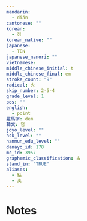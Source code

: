 ```yaml
---
mandarin:
  - diǎn
cantonese: ""
korean:
  - 점
korean_native: ""
japanese:
  - TEN
japanese_nanori: ""
vietnamese:
middle_chinese_initial: t
middle_chinese_final: em
stroke_count: "9"
radical: 火
skip_number: 2-5-4
grade_level: 1
pos: ""
english:
  - point
羅馬字: dem
韓文: 덤
joyo_level: ""
hsk_level: ""
hanmun_edu_level: ""
danayo_id: 178
mc_id: 3957
graphemic_classification: 占
stand_in: "TRUE"
aliases:
  - 點
  - 奌
---
```


# Notes
